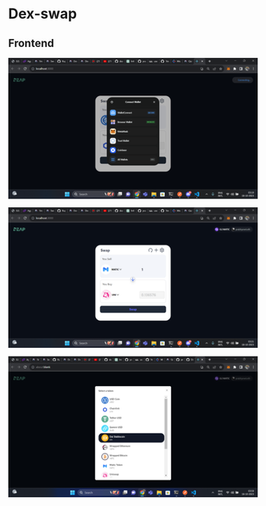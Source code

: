 # Dex-swap

## Frontend
![Screenshot 1](Images/Screenshot%20(319).png)

![Screenshot 2](Images/Screenshot%20(320).png)

![Screenshot 2](Images/Screenshot%20(321).png)
